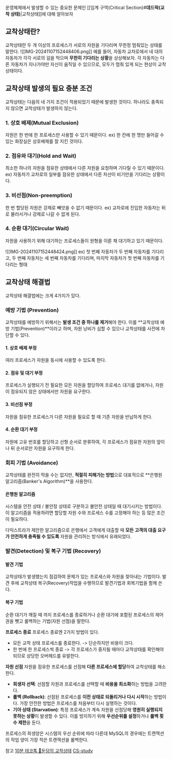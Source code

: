 운영체제에서 발생할 수 있는 중요한 문제인 [[임계 구역(Critical Section)#**데드락(교착 상태)**|교착상태]]에 대해 알아보자

## 교착상태란?
교착상태란 두 개 이상의 프로세스가 서로의 자원을 기다리며 무한정 멈춰있는 상태를 말한다.
![[IMG-20241107152448406.png]]
예를 들어, 자동차 교차로에서 네 대의 자동차가 각각 서로의 길을 막으며 **무한히 기다리는 상황**을 상상해보자. 
각 자동차는 다른 자동차가 지나가야만 자신이 움직일 수 있으므로, 모두가 멈춰 있게 되는 현상이 교착상태이다.


## 교착상태 발생의 필요 충분 조건
교착상태는 다음의 네 가지 조건이 적용되었기 때문에 발생한 것이다.
하나라도 충족되지 않으면 교착상태가 발생하지 않는다.

### 1. 상호 배제(Mutual Exclusion)
자원은 한 번에 한 프로세스만 사용할 수 있기 때문이다.
ex) 한 칸에 한 명만 들어갈 수 있는 화장실은 상호배제를 잘 지킨 것이다.

### 2. 점유와 대기(Hold and Wait)
최소한 하나의 자원을 점유한 상태에서 다른 자원을 요청하며 기다릴 수 있기 때문이다.
ex) 자동차가 교차로의 일부를 점유한 상태에서 다른 차선이 비기만을 기다리는 상황이다.

### 3. 비선점(Non-preemption)
한 번 할당된 자원은 강제로 빼앗을 수 없기 때문이다.
ex) 교차로에 진입한 자동차는 뒤로 물러서거나 강제로 나갈 수 없게 된다.

### 4. 순환 대기(Circular Wait)
자원을 사용하기 위해 대기하는 프로세스들이 원형을 이룬 채 대기하고 있기 때문이다.

![[IMG-20241107152448424.png]]
ex) 첫 번째 자동차가 두 번째 자동차를 기다리고, 두 번째 자동차는 세 번째 자동차를 기다리며, 마지막 자동차가 첫 번째 자동차를 기다리는 형태

## 교착상태 해결법
교착상태 해결법에는 크게 4가지가 있다.

### 예방 기법 (Prevention)
교착상태를 예방하기 위해서는 **발생 조건 중 하나를 제거**해야 한다. 이를 **교착상태 예방 기법(Prevention)**이라고 하며, 자원 낭비가 심할 수 있으나 교착상태를 사전에 차단할 수 있다.

#### 1. 상호 배제 부정
여러 프로세스가 자원을 동시에 사용할 수 있도록 한다.

#### 2. 점유 및 대기 부정
프로세스가 실행되기 전 필요한 모든 자원을 할당하여 프로세스 대기를 없애거나, 자원이 점유되지 않은 상태에서만 자원을 요구한다.

#### 3. 비선점 부정
자원을 점유한 프로세스가 다른 자원을 필요로 할 때 기존 자원을 반납하게 한다.

#### 4. 순환 대기 부정
자원에 고유 번호를 할당하고 선형 순서로 분류하여, 각 프로세스가 점유한 자원의 앞이나 뒤 순서로만 자원을 요구하게 한다.


### 회피 기법 (Avoidance)
교착상태를 완전히 막을 수는 없지만, **적절히 피해가는 방법**으로 대표적으로 **은행원 알고리즘(Banker's Algorithm)**을 사용한다.

#### 은행원 알고리즘
시스템을 안전 상태 / 불안정 상태로 구분하고 불안전 상태일 때 대기시키는 방법이다. 
이 알고리즘을 적용하려면 할당할 자원 수와 프로세스 수를 고정해야 하는 등 많은 조건이 필요하다.

다익스트라가 제안한 알고리즘으로 은행에서 고객에게 대출할 때 **모든 고객의 대출 요구가 안전하게 충족될 수 있도록** 자원을 관리하는 방식에서 유래되었다.

### 발견(Detection) 및 복구 기법 (Recovery)
#### 발견 기법
교착상태가 발생했는지 점검하여 문제가 있는 프로세스와 자원을 찾아내는 기법이다.
발견 후에 교착상태 복구(Recovery)작업을 수행하므로 발견기법과 회복기법을 함께 쓴다.

#### 복구 기법
순환 대기가 깨질 때 까지 프로세스를 종료하거나 순환 대기에 포함된 프로세스의 제어권을 뺏고 롤백하는 기법(자원 선점)을 말한다.

**프로세스 종료**
프로세스 종료엔 2가지 방법이 있다.

- 모든 교착 상태 프로세스를 종료한다. -> 단순하지만 비용이 크다.
- 한 번에 한 프로세스씩 종료 -> 각 프로세스가 중지될 때마다 교착상태를 확인해야되므로 상당한 오버헤드를 유발한다.


**자원 선점**
자원을 점유한 프로세스를 선점해 **다른 프로세스에 할당**하여 교착상태를 해소한다.

- **희생자 선택**: 선점할 자원과 프로세스를 선택할 때 **비용을 최소화**하는 방법을 고려한다.
- **롤백 (Rollback)**: 선점된 프로세스를 **이전 상태로 되돌리거나 다시 시작**하는 방법이다. 가장 안전한 방법은 프로세스를 처음부터 다시 실행하는 것이다.
- **기아 상태 (Starvation)**: 특정 프로세스가 계속 자원을 선점당해 **영원히 실행되지 못하는 상황**이 발생할 수 있다. 이를 방지하기 위해 **우선순위를 설정**하거나 **롤백 횟수 제한**을 둔다.


프로세스의 희생양은 시스템의 우선 순위에 따라 다른데 MySQL의 경우에는 트랜잭션의 작업 양이 가장 적은 트랜잭션을 롤백한다.




참고
[10분 테코톡 🥁둔덩의 교착상태](https://www.youtube.com/watch?v=FXzBRD3CPlQ)
[CS-study](https://github.com/Seogeurim/CS-study/tree/main)